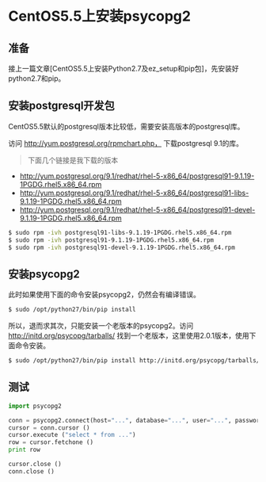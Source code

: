 # CentOS5.5上安装psycopg2

## 准备
接上一篇文章[CentOS5.5上安装Python2.7及ez_setup和pip包]，先安装好python2.7和pip。

## 安装postgresql开发包
CentOS5.5默认的postgresql版本比较低，需要安装高版本的postgresql库。

访问 http://yum.postgresql.org/rpmchart.php， 下载postgresql 9.1的库。

> 下面几个链接是我下载的版本
- http://yum.postgresql.org/9.1/redhat/rhel-5-x86_64/postgresql91-9.1.19-1PGDG.rhel5.x86_64.rpm
- http://yum.postgresql.org/9.1/redhat/rhel-5-x86_64/postgresql91-libs-9.1.19-1PGDG.rhel5.x86_64.rpm
- http://yum.postgresql.org/9.1/redhat/rhel-5-x86_64/postgresql91-devel-9.1.19-1PGDG.rhel5.x86_64.rpm


``` bash
$ sudo rpm -ivh postgresql91-libs-9.1.19-1PGDG.rhel5.x86_64.rpm
$ sudo rpm -ivh postgresql91-9.1.19-1PGDG.rhel5.x86_64.rpm
$ sudo rpm -ivh postgresql91-devel-9.1.19-1PGDG.rhel5.x86_64.rpm
```

## 安装psycopg2
此时如果使用下面的命令安装psycopg2，仍然会有编译错误。
``` bash
$ sudo /opt/python27/bin/pip install
```

所以，退而求其次，只能安装一个老版本的psycopg2。访问 http://initd.org/psycopg/tarballs/ 找到一个老版本，这里使用2.0.1版本，使用下面命令安装。

``` bash
$ sudo /opt/python27/bin/pip install http://initd.org/psycopg/tarballs/PSYCOPG-2-0/psycopg2-2.0.1.tar.gz
```

## 测试
``` python
import psycopg2

conn = psycopg2.connect(host="...", database="...", user="...", password="...")
cursor = conn.cursor ()
cursor.execute ("select * from ...")
row = cursor.fetchone ()
print row

cursor.close ()
conn.close ()
```